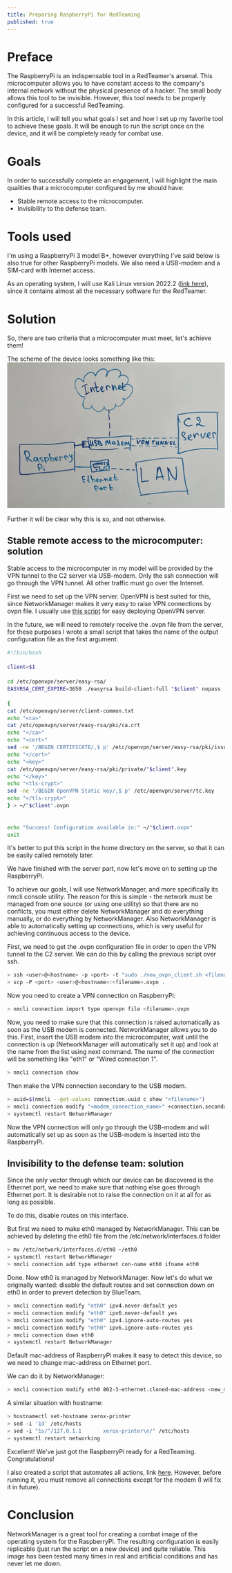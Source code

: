 ```yaml
---
title: Preparing RaspberryPi for RedTeaming
published: true
---
```

# Preface

The RaspberryPi is an indispensable tool in a RedTeamer's arsenal. This microcomputer allows you to have constant access to the company's internal network without the physical presence of a hacker. The small body allows this tool to be invisible. However, this tool needs to be properly configured for a successful RedTeaming.

In this article, I will tell you what goals I set and how I set up my favorite tool to achieve these goals. It will be enough to run the script once on the device, and it will be completely ready for combat use.

# Goals

In order to successfully complete an engagement, I will highlight the main qualities that a microcomputer configured by me should have:

* Stable remote access to the microcomputer.
* Invisibility to the defense team.

# Tools used

I'm using a RaspberryPi 3 model B+, however everything I've said below is also true for other RaspberryPi models. We also need a USB-modem and a SIM-card with Internet access.

As an operating system, I will use Kali Linux version 2022.2 ([link here](https://kali.download/arm-images/kali-2022.2/kali-linux-2022.2-raspberry-pi-armhf.img.xz)), since it contains almost all the necessary software for the RedTeamer.

# Solution

So, there are two criteria that a microcomputer must meet, let's achieve them!

The scheme of the device looks something like this:
![Scheme](/resources/rpipreparing/2022-08-19%2013.58.55.jpg)

Further it will be clear why this is so, and not otherwise.

## Stable remote access to the microcomputer: solution

Stable access to the microcomputer in my model will be provided by the VPN tunnel to the C2 server via USB-modem. Only the ssh connection will go through the VPN tunnel. All other traffic must go over the Internet.

First we need to set up the VPN server. OpenVPN is best suited for this, since NetworkManager makes it very easy to raise VPN connections by ovpn file. I usually use [this script](https://github.com/Nyr/openvpn-install) for easy deploying OpenVPN server. 

In the future, we will need to remotely receive the .ovpn file from the server, for these purposes I wrote a small script that takes the name of the output configuration file as the first argument:
```bash
#!/bin/bash

client=$1

cd /etc/openvpn/server/easy-rsa/
EASYRSA_CERT_EXPIRE=3650 ./easyrsa build-client-full "$client" nopass

{
cat /etc/openvpn/server/client-common.txt
echo "<ca>"
cat /etc/openvpn/server/easy-rsa/pki/ca.crt
echo "</ca>"
echo "<cert>"
sed -ne '/BEGIN CERTIFICATE/,$ p' /etc/openvpn/server/easy-rsa/pki/issued/"$client".crt
echo "</cert>"
echo "<key>"
cat /etc/openvpn/server/easy-rsa/pki/private/"$client".key
echo "</key>"
echo "<tls-crypt>"
sed -ne '/BEGIN OpenVPN Static key/,$ p' /etc/openvpn/server/tc.key
echo "</tls-crypt>"
} > ~/"$client".ovpn


echo "Success! Configuration available in:" ~/"$client.ovpn"
exit
```
It's better to put this script in the home directory on the server, so that it can be easily called remotely later.

We have finished with the server part, now let's move on to setting up the RaspberryPi.

To achieve our goals, I will use NetworkManager, and more specifically its nmcli console utility. The reason for this is simple - the network must be managed from one source (or using one utility) so that there are no conflicts, you must either delete NetworkManager and do everything manually, or do everything by NetworkManager. Also NetworkManager is able to automatically setting up connections, which is very useful for achieving continuous access to the device.

First, we need to get the .ovpn configuration file in order to open the VPN tunnel to the C2 server. We can do this by calling the previous script over ssh. 

```bash
> ssh <user>@<hostname> -p <port> -t "sudo ./new_ovpn_client.sh <filename>; sudo cp /root/<filename>.ovpn /home/<user>/<filename>.ovpn;"
> scp -P <port> <user>@<hostname>:<filename>.ovpn .
```

Now you need to create a VPN connection on RaspberryPi:
```bash
> nmcli connection import type openvpn file <filename>.ovpn
```
Now, you need to make sure that this connection is raised automatically as soon as the USB modem is connected. NetworkManager allows you to do this. First, insert the USB modem into the microcomputer, wait until the connection is up (NetworkManager will automatically set it up) and look at the name from the list using next command. The name of the connection will be something like "eth1" or "Wired connection 1".
```bash
> nmcli connection show
```

Then make the VPN connection secondary to the USB modem.
```bash
> uuid=$(nmcli --get-values connection.uuid c show "<filename>")
> nmcli connection modify "<modem_connection_name>" +connection.secondaries $uuid
> systemctl restart NetworkManager
```

Now the VPN connection will only go through the USB-modem and will automatically set up as soon as the USB-modem is inserted into the RaspberryPi. 

## Invisibility to the defense team: solution

Since the only vector through which our device can be discovered is the Ethernet port, we need to make sure that nothing else goes through Ethernet port. It is desirable not to raise the connection on it at all for as long as possible. 

To do this, disable routes on this interface.

But first we need to make eth0 managed by NetworkManager. This can be achieved by deleting the eth0 file from the /etc/network/interfaces.d folder
```bash
> mv /etc/network/interfaces.d/eth0 ~/eth0
> systemctl restart NetworkManager
> nmcli connection add type ethernet con-name eth0 ifname eth0
```
Done. Now eth0 is managed by NetworkManager. Now let's do what we originally wanted: disable the default routes and set connection down on eth0 in order to prevert detection by BlueTeam. 
```bash
> nmcli connection modify "eth0" ipv4.never-default yes
> nmcli connection modify "eth0" ipv6.never-default yes
> nmcli connection modify "eth0" ipv4.ignore-auto-routes yes
> nmcli connection modify "eth0" ipv6.ignore-auto-routes yes
> nmcli connection down eth0
> systemctl restart NetworkManager
```

Default mac-address of RaspberryPi makes it easy to detect this device, so we need to change mac-address on Ethernet port.

We can do it by NetworkManager:
```bash
> nmcli connection modify eth0 802-3-ethernet.cloned-mac-address <new_mac_address>
```
A similar situation with hostname:
```bash
> hostnamectl set-hostname xerox-printer
> sed -i '1d' /etc/hosts
> sed -i "1s/^/127.0.1.1       xerox-printer\n/" /etc/hosts
> systemctl restart networking
```

Excellent! We've just got the RaspberryPi ready for a RedTeaming. Congratulations!


I also created a script that automates all actions, link [here](https://gist.github.com/inagen/d6b8f17bd6ed12f367924c5aaaabd553). However, before running it, you must remove all connections except for the modem (I will fix it in future).

# Conclusion

NetworkManager is a great tool for creating a combat image of the operating system for the RaspberryPi. The resulting configuration is easily replicable (just run the script on a new device) and quite reliable. This image has been tested many times in real and artificial conditions and has never let me down.
